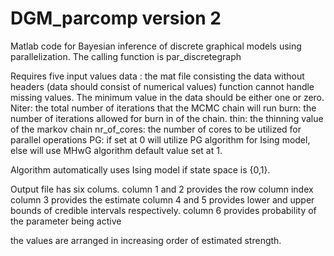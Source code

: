 # DGM_parcomp version 2
Matlab code for Bayesian inference of discrete graphical models using parallelization. 
The calling function is par_discretegraph

Requires five input values
data : the mat file consisting the data without headers (data should consist of numerical values)
function cannot handle missing values. The minimum value in the data should be either one or zero.
Niter: the total number of iterations that the MCMC chain will run
burn: the number of iterations allowed for burn in of the chain.
thin: the thinning value of the markov chain
nr_of_cores: the number of cores to be utilized for parallel operations
PG: if set at 0 will utilize PG algorithm for Ising model, else will use MHwG algorithm
default value set at 1.

Algorithm automatically uses Ising model if state space is {0,1}.

Output file has six colums.
column 1 and 2 provides the row column index
column 3 provides the estimate
column 4 and 5 provides lower and upper bounds of credible intervals respectively.
column 6 provides probability of the parameter being active 

the values are arranged in increasing order of estimated strength. 
 
